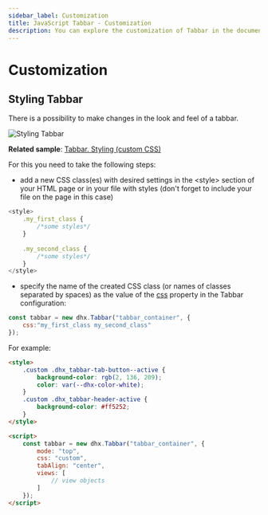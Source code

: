 ```yaml
---
sidebar_label: Customization
title: JavaScript Tabbar - Customization 
description: You can explore the customization of Tabbar in the documentation of the DHTMLX JavaScript UI library. Browse developer guides and API reference, try out code examples and live demos, and download a free 30-day evaluation version of DHTMLX Suite.
---
```


# Customization

## Styling Tabbar

There is a possibility to make changes in the look and feel of a tabbar.

![Styling Tabbar](../assets/tabbar/custom_style.png)

**Related sample**: [Tabbar. Styling (custom CSS)](https://snippet.dhtmlx.com/47en9f0a)

For this you need to take the following steps:

- add a new CSS class(es) with desired settings in the &lt;style&gt; section of your HTML page or in your file with styles (don't forget to include your file on the page in this case)

~~~js
<style>
    .my_first_class {
        /*some styles*/
    }
    
    .my_second_class {
        /*some styles*/
    }
</style>
~~~

- specify the name of the created CSS class (or names of classes separated by spaces) as the value of the [css](tabbar/api/tabbar_css_config.md) property in the Tabbar configuration:

~~~js
const tabbar = new dhx.Tabbar("tabbar_container", {
    css:"my_first_class my_second_class"
});
~~~

For example:

~~~html
<style>
    .custom .dhx_tabbar-tab-button--active {
        background-color: rgb(2, 136, 209);
        color: var(--dhx-color-white);
    }
    .custom .dhx_tabbar-header-active {
        background-color: #ff5252;
    }
</style>

<script>
    const tabbar = new dhx.Tabbar("tabbar_container", {
        mode: "top",
        css: "custom",
        tabAlign: "center",
        views: [
            // view objects
        ]
    });
</script>
~~~


